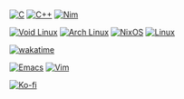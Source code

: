 ###

[![C](https://img.shields.io/badge/C-00599C?logo=c&logoColor=white)](#)
[![C++](https://img.shields.io/badge/C++-%2300599C.svg?logo=c%2B%2B&logoColor=white)](#)
[![Nim](https://img.shields.io/badge/Nim-%23FFE953.svg?&logo=nim&logoColor=white)](#)

[![Void Linux](https://img.shields.io/badge/Void%20Linux-478061?logo=voidlinux&logoColor=fff)](https://voidlinux.org/)
[![Arch Linux](https://img.shields.io/badge/Arch%20Linux-1793D1?logo=arch-linux&logoColor=fff)](https://archlinux.org/)
[![NixOS](https://img.shields.io/badge/NixOS-5277C3?logo=nixos&logoColor=fff)](https://nixos.org/)
[![Linux](https://img.shields.io/badge/Linux-FCC624?logo=linux&logoColor=black)](https://linux.org/)

[![wakatime](https://wakatime.com/badge/user/4acf2bae-127f-4c00-96b1-10d679f3c698.svg)](https://wakatime.com/@4acf2bae-127f-4c00-96b1-10d679f3c698)

[![Emacs](https://img.shields.io/badge/Emacs-%237F5AB6.svg?&logo=gnu-emacs&logoColor=white)](#)
[![Vim](https://img.shields.io/badge/Vim-%2311AB00.svg?logo=vim&logoColor=white)](#)

[![Ko-fi](https://img.shields.io/badge/Ko--fi-FF5E5B?logo=ko-fi&logoColor=white)](https://ko-fi.com/holos)

###
